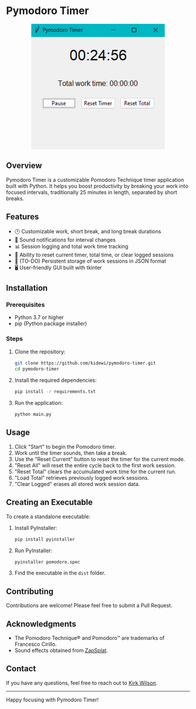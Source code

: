 # Pymodoro Timer

<p align="center">
  <img src="/img/main.png" alt="Pymodoro Timer Main Interface">
</p>

## Overview

Pymodoro Timer is a customizable Pomodoro Technique timer application built with Python. It helps you boost productivity by breaking your work into focused intervals, traditionally 25 minutes in length, separated by short breaks.

## Features

- 🕑 Customizable work, short break, and long break durations
- 🔔 Sound notifications for interval changes
- 📊 Session logging and total work time tracking
- 🔄 Ability to reset current timer, total time, or clear logged sessions
- 💾 (TO-DO) Persistent storage of work sessions in JSON format
- 🖥️ User-friendly GUI built with tkinter

## Installation

### Prerequisites

- Python 3.7 or higher
- pip (Python package installer)

### Steps

1. Clone the repository:
   ```bash
   git clone https://github.com/kidewi/pymodoro-timer.git
   cd pymodoro-timer
   ```

2. Install the required dependencies:
   ```bash
   pip install -r requirements.txt
   ```

3. Run the application:
   ```bash
   python main.py
   ```

## Usage

1. Click "Start" to begin the Pomodoro timer.
2. Work until the timer sounds, then take a break.
3. Use the "Reset Current" button to reset the timer for the current mode.
4. "Reset All" will reset the entire cycle back to the first work session.
5. "Reset Total" clears the accumulated work time for the current run.
6. "Load Total" retrieves previously logged work sessions.
7. "Clear Logged" erases all stored work session data.

## Creating an Executable

To create a standalone executable:

1. Install PyInstaller:
   ```bash
   pip install pyinstaller
   ```

2. Run PyInstaller:
   ```bash
   pyinstaller pomodoro.spec
   ```

3. Find the executable in the `dist` folder.

## Contributing

Contributions are welcome! Please feel free to submit a Pull Request.


## Acknowledgments

- The Pomodoro Technique® and Pomodoro™ are trademarks of Francesco Cirillo.
- Sound effects obtained from [ZapSplat](https://www.zapsplat.com).

## Contact

If you have any questions, feel free to reach out to [Kirk Wilson](kirkdwilson@outlook.com).

---

Happy focusing with Pymodoro Timer!
